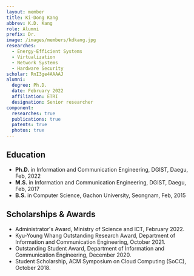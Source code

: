 ```yaml
---
layout: member
title: Ki-Dong Kang
abbrev: K.D. Kang
role: Alumni
prefix: Dr.
image: /images/members/kdkang.jpg
researches:
  - Energy-Efficient Systems
  - Virtualization
  - Network Systems
  - Hardware Security
scholar: RnI3ge4AAAAJ
alumni:
  degree: Ph.D.
  date: February 2022
  affiliation: ETRI
  designation: Senior researcher
component:
  researches: true
  publications: true
  patents: true
  photos: true
---
```


## Education
* **Ph.D.** in Information and Communication Engineering, DGIST, Daegu, Feb, 2022
* **M.S.** in Information and Communication Engineering, DGIST, Daegu, Feb, 2017
* **B.S.** in Computer Science, Gachon University, Seongnam, Feb, 2015

<div class="bigspacer"></div>

## Scholarships & Awards
* Administrator's Award, Ministry of Science and ICT, February 2022.
* Kyu-Young Whang Outstanding Research Award, Department of Information and Communication Engineering, October 2021.
* Outstanding Student Award, Department of Information and Communication Engineering, December 2020.
* Student Scholarship, ACM Symposium on Cloud Computing (SoCC), October 2018.